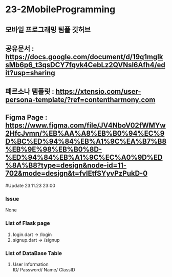 # 23-2MobileProgramming

## 모바일 프로그래밍 팀플 깃허브

## 공유문서 : https://docs.google.com/document/d/19q1mglksMb6p6_t3qsDCY7fqvk4CebLz2QVNsl6Afh4/edit?usp=sharing

## 페르소나 템플릿 : https://xtensio.com/user-persona-template/?ref=contentharmony.com

## Figma Page : https://www.figma.com/file/JV4NboV02fWMYw2HfcJvmn/%EB%AA%A8%EB%B0%94%EC%9D%BC%ED%94%84%EB%A1%9C%EA%B7%B8%EB%9E%98%EB%B0%8D-%ED%94%84%EB%A1%9C%EC%A0%9D%ED%8A%B8?type=design&node-id=11-702&mode=design&t=fvIEtfSYyvPzPukD-0



#Update 23.11.23 23:00

### Issue
None


### List of Flask page

 1. login.dart -> /login
 2. signup.dart -> /signup


### List of DataBase Table

1. User Information </br>
   ID/ Password/ Name/ ClassID
